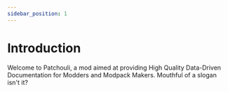 ```yaml
---
sidebar_position: 1
---
```


# Introduction

Welcome to Patchouli, a mod aimed at providing High Quality Data-Driven Documentation for Modders and Modpack Makers. Mouthful of a slogan isn't it?

